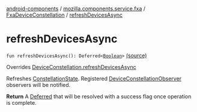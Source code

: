 [android-components](../../index.md) / [mozilla.components.service.fxa](../index.md) / [FxaDeviceConstellation](index.md) / [refreshDevicesAsync](./refresh-devices-async.md)

# refreshDevicesAsync

`fun refreshDevicesAsync(): Deferred<`[`Boolean`](https://kotlinlang.org/api/latest/jvm/stdlib/kotlin/-boolean/index.html)`>` [(source)](https://github.com/mozilla-mobile/android-components/blob/master/components/service/firefox-accounts/src/main/java/mozilla/components/service/fxa/FxaDeviceConstellation.kt#L138)

Overrides [DeviceConstellation.refreshDevicesAsync](../../mozilla.components.concept.sync/-device-constellation/refresh-devices-async.md)

Refreshes [ConstellationState](../../mozilla.components.concept.sync/-constellation-state/index.md). Registered [DeviceConstellationObserver](../../mozilla.components.concept.sync/-device-constellation-observer/index.md) observers will be notified.

**Return**
A [Deferred](#) that will be resolved with a success flag once operation is complete.

